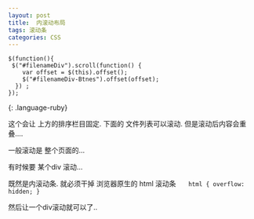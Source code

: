 ```yaml
---
layout: post
title:  内滚动布局
tags: 滚动条
categories: CSS
---
```


~~~
$(function(){                           
 $("#filenameDiv").scroll(function() {      
    var offset = $(this).offset();      
    $("#filenameDiv-Btnes").offset(offset);  
  }) ;                             
});
~~~
{: .language-ruby}

这个会让 上方的排序栏目固定.
下面的 文件列表可以滚动.
但是滚动后内容会重叠....


 一般滚动是 整个页面的...

有时候要 某个div 滚动...



既然是内滚动条.
就必须干掉 浏览器原生的 html 滚动条
`	html { overflow: hidden; }`



然后让一个div滚动就可以了..

